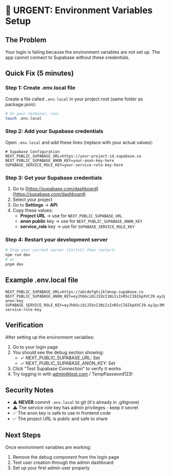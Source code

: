 # 🚨 URGENT: Environment Variables Setup

## The Problem

Your login is failing because the environment variables are not set up. The app cannot connect to Supabase without these credentials.

## Quick Fix (5 minutes)

### Step 1: Create .env.local file

Create a file called `.env.local` in your project root (same folder as package.json):

```bash
# In your terminal, run:
touch .env.local
```

### Step 2: Add your Supabase credentials

Open `.env.local` and add these lines (replace with your actual values):

```env
# Supabase Configuration
NEXT_PUBLIC_SUPABASE_URL=https://your-project-id.supabase.co
NEXT_PUBLIC_SUPABASE_ANON_KEY=your-anon-key-here
SUPABASE_SERVICE_ROLE_KEY=your-service-role-key-here
```

### Step 3: Get your Supabase credentials

1. Go to [https://supabase.com/dashboard](https://supabase.com/dashboard)
2. Select your project
3. Go to **Settings** → **API**
4. Copy these values:
   - **Project URL** → use for `NEXT_PUBLIC_SUPABASE_URL`
   - **anon public** key → use for `NEXT_PUBLIC_SUPABASE_ANON_KEY`
   - **service_role** key → use for `SUPABASE_SERVICE_ROLE_KEY`

### Step 4: Restart your development server

```bash
# Stop your current server (Ctrl+C) then restart:
npm run dev
# or
pnpm dev
```

## Example .env.local file

```env
NEXT_PUBLIC_SUPABASE_URL=https://abcdefghijklmnop.supabase.co
NEXT_PUBLIC_SUPABASE_ANON_KEY=eyJhbGciOiJIUzI1NiIsInR5cCI6IkpXVCJ9.eyJpc3MiOiJzdXBhYmFzZSIsInJlZiI6ImFiY2RlZmdoaWprbG1ub3AiLCJyb2xlIjoiYW5vbiIsImlhdCI6MTY5ODc2MjQwMCwiZXhwIjoyMDE0MzM4NDAwfQ.example-anon-key
SUPABASE_SERVICE_ROLE_KEY=eyJhbGciOiJIUzI1NiIsInR5cCI6IkpXVCJ9.eyJpc3MiOiJzdXBhYmFzZSIsInJlZiI6ImFiY2RlZmdoaWprbG1ub3AiLCJyb2xlIjoic2VydmljZV9yb2xlIiwiaWF0IjoxNjk4NzYyNDAwLCJleHAiOjIwMTQzMzg0MDB9.example-service-role-key
```

## Verification

After setting up the environment variables:

1. Go to your login page
2. You should see the debug section showing:
   - ✓ NEXT_PUBLIC_SUPABASE_URL: Set
   - ✓ NEXT_PUBLIC_SUPABASE_ANON_KEY: Set
3. Click "Test Supabase Connection" to verify it works
4. Try logging in with admin@test.com / TempPassword123!

## Security Notes

- ⚠️ **NEVER** commit `.env.local` to git (it's already in .gitignore)
- ⚠️ The service role key has admin privileges - keep it secret
- ✅ The anon key is safe to use in frontend code
- ✅ The project URL is public and safe to share

## Next Steps

Once environment variables are working:

1. Remove the debug component from the login page
2. Test user creation through the admin dashboard
3. Set up your first admin user properly
